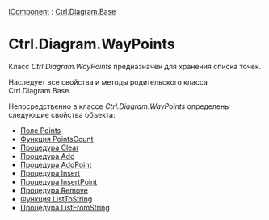 ﻿---
Title: Компонент WayPoints
Link: .Ctrl.Diagram.WayPoints
---

[IComponent](topic:Com.Custom.ComClasses.IComponent.Default) :
[Ctrl.Diagram.Base](topic:Com.Custom.ComClasses.Ctrl.Diagram.Base.Default)

# Ctrl.Diagram.WayPoints

Класс *Ctrl.Diagram.WayPoints* предназначен для хранения списка точек.

Наследует все свойства и методы родительского класса Ctrl.Diagram.Base.

Непосредственно в классе *Ctrl.Diagram.WayPoints* определены следующие свойства объекта:
* [Поле Points](Points)
* [Функция PointsCount](PointsCount)
* [Процедура Clear](Clear)
* [Процедура Add](Add)
* [Процедура AddPoint](AddPoint)
* [Процедура Insert](Insert)
* [Процедура InsertPoint](InsertPoint)
* [Процедура Remove](Remove)
* [Функция ListToString](ListToString)
* [Процедура ListFromString](ListFromString)